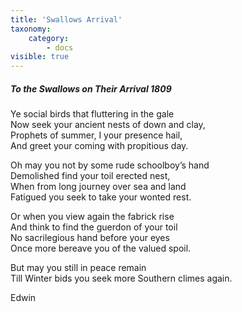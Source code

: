 ```yaml
---
title: 'Swallows Arrival'
taxonomy:
    category:
        - docs
visible: true
---
```


##### To the Swallows on Their Arrival 1809  
  
Ye social birds that fluttering in the gale  
Now seek your ancient nests of down and clay,  
Prophets of summer, I your presence hail,  
And greet your coming with propitious day.  
  
Oh may you not by some rude schoolboy’s hand  
Demolished find your toil erected nest,  
When from long journey over sea and land  
Fatigued you seek to take your wonted rest.  
  
Or when you view again the fabrick rise  
And think to find the guerdon of your toil  
No sacrilegious hand before your eyes  
Once more bereave you of the valued spoil.  
  
But may you still in peace remain  
Till Winter bids you seek more Southern climes again.  
  
Edwin